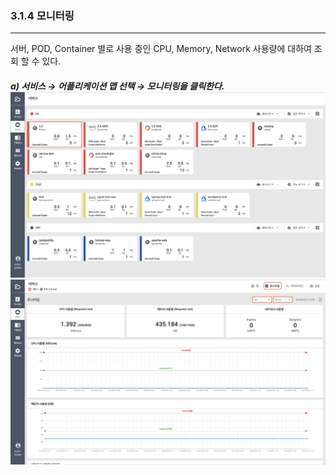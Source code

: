 ### 3.1.4   모니터링

---

서버, POD, Container 별로 사용 중인 CPU, Memory, Network 사용량에 대하여 조회 할 수 있다.

##### a\)    서비스 → 어플리케이션 맵 선택 → 모니터링을 클릭한다.![](/assets/2.5_ko_service_02.png) ![](/assets/2.5_ko_service_appmap_06.png)



